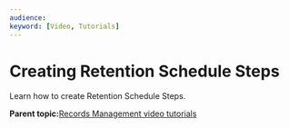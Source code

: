 ```yaml
---
audience: 
keyword: [Video, Tutorials]
---
```


# Creating Retention Schedule Steps

Learn how to create Retention Schedule Steps.

  

**Parent topic:**[Records Management video tutorials](../topics/alfresco-video-tutorials-rm.md)

